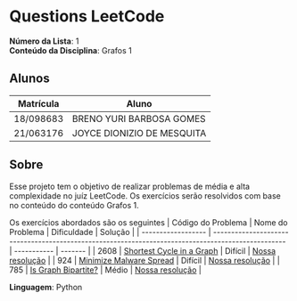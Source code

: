 # Questions LeetCode

**Número da Lista**: 1<br>
**Conteúdo da Disciplina**: Grafos 1<br>

## Alunos
|Matrícula | Aluno |
| -- | -- |
| 18/098683  |  BRENO YURI BARBOSA GOMES |
| 21/063176  |  JOYCE DIONIZIO DE MESQUITA |

## Sobre 
Esse projeto tem o objetivo de realizar problemas de média e alta complexidade no juíz LeetCode. Os exercícios serão resolvidos com base no conteúdo do conteúdo Grafos 1.

Os exercícios abordados são os seguintes
| Código do Problema | Nome do Problema                                                                                   | Dificuldade | Solução |
| ------------------ | -------------------------------------------------------------------------------------------------- | ----------- | ------- |
| 2608               | [Shortest Cycle in a Graph](https://leetcode.com/problems/shortest-cycle-in-a-graph/description/)  | Difícil     |    [Nossa resolução](questao_2608/Contexto_ShortestCycleinaGraph.md)     |
| 924                | [Minimize Malware Spread](https://leetcode.com/problems/minimize-malware-spread/description/)      | Difícil     |     [Nossa resolução](questao_924/Contexto_MinimizeMalwareSpread.md)      |
| 785                | [Is Graph Bipartite?](https://leetcode.com/problems/is-graph-bipartite/description/)               | Médio       |   [Nossa resolução](questao_785/Contexto_Is_graph_Bipartite.md)     |


**Linguagem**: Python<br>
